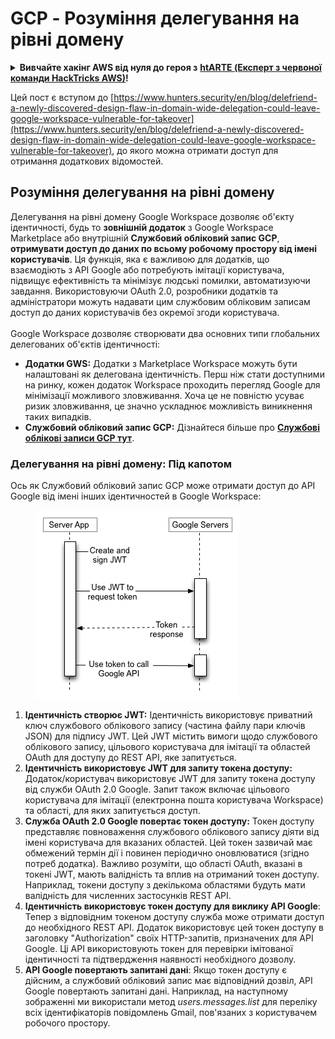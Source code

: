 # GCP - Розуміння делегування на рівні домену

<details>

<summary><strong>Вивчайте хакінг AWS від нуля до героя з</strong> <a href="https://training.hacktricks.xyz/courses/arte"><strong>htARTE (Експерт з червоної команди HackTricks AWS)</strong></a><strong>!</strong></summary>

Інші способи підтримки HackTricks:

* Якщо ви хочете побачити вашу **компанію в рекламі HackTricks** або **завантажити HackTricks у форматі PDF**, перевірте [**ПЛАНИ ПІДПИСКИ**](https://github.com/sponsors/carlospolop)!
* Отримайте [**офіційний PEASS & HackTricks мерч**](https://peass.creator-spring.com)
* Відкрийте для себе [**Сім'ю PEASS**](https://opensea.io/collection/the-peass-family), нашу колекцію ексклюзивних [**NFT**](https://opensea.io/collection/the-peass-family)
* **Приєднуйтесь до** 💬 [**групи Discord**](https://discord.gg/hRep4RUj7f) або [**групи telegram**](https://t.me/peass) або **слідкуйте** за мною на **Twitter** 🐦 [**@carlospolopm**](https://twitter.com/carlospolopm)**.**
* **Поділіться своїми хакерськими трюками, надсилайте PR до** [**HackTricks**](https://github.com/carlospolop/hacktricks) та [**HackTricks Cloud**](https://github.com/carlospolop/hacktricks-cloud) репозиторіїв.

</details>

Цей пост є вступом до [https://www.hunters.security/en/blog/delefriend-a-newly-discovered-design-flaw-in-domain-wide-delegation-could-leave-google-workspace-vulnerable-for-takeover](https://www.hunters.security/en/blog/delefriend-a-newly-discovered-design-flaw-in-domain-wide-delegation-could-leave-google-workspace-vulnerable-for-takeover), до якого можна отримати доступ для отримання додаткових відомостей.

## **Розуміння делегування на рівні домену**

Делегування на рівні домену Google Workspace дозволяє об'єкту ідентичності, будь то **зовнішній додаток** з Google Workspace Marketplace або внутрішній **Службовий обліковий запис GCP**, **отримувати доступ до даних по всьому робочому простору від імені користувачів**. Ця функція, яка є важливою для додатків, що взаємодіють з API Google або потребують імітації користувача, підвищує ефективність та мінімізує людські помилки, автоматизуючи завдання. Використовуючи OAuth 2.0, розробники додатків та адміністратори можуть надавати цим службовим обліковим записам доступ до даних користувачів без окремої згоди користувача.\
\
Google Workspace дозволяє створювати два основних типи глобальних делегованих об'єктів ідентичності:

* **Додатки GWS:** Додатки з Marketplace Workspace можуть бути налаштовані як делегована ідентичність. Перш ніж стати доступними на ринку, кожен додаток Workspace проходить перегляд Google для мінімізації можливого зловживання. Хоча це не повністю усуває ризик зловживання, це значно ускладнює можливість виникнення таких випадків.
* **Службовий обліковий запис GCP:** Дізнайтеся більше про [**Службові облікові записи GCP тут**](../gcp-basic-information.md#service-accounts).

### **Делегування на рівні домену: Під капотом**

Ось як Службовий обліковий запис GCP може отримати доступ до API Google від імені інших ідентичностей в Google Workspace:

<figure><img src="../../../.gitbook/assets/image (11).png" alt=""><figcaption></figcaption></figure>

1. **Ідентичність створює JWT:** Ідентичність використовує приватний ключ службового облікового запису (частина файлу пари ключів JSON) для підпису JWT. Цей JWT містить вимоги щодо службового облікового запису, цільового користувача для імітації та областей OAuth для доступу до REST API, яке запитується.
2. **Ідентичність використовує JWT для запиту токена доступу:** Додаток/користувач використовує JWT для запиту токена доступу від служби OAuth 2.0 Google. Запит також включає цільового користувача для імітації (електронна пошта користувача Workspace) та області, для яких запитується доступ.
3. **Служба OAuth 2.0 Google повертає токен доступу:** Токен доступу представляє повноваження службового облікового запису діяти від імені користувача для вказаних областей. Цей токен зазвичай має обмежений термін дії і повинен періодично оновлюватися (згідно потреб додатка). Важливо розуміти, що області OAuth, вказані в токені JWT, мають валідність та вплив на отриманий токен доступу. Наприклад, токени доступу з декількома областями будуть мати валідність для численних застосунків REST API.
4. **Ідентичність використовує токен доступу для виклику API Google**: Тепер з відповідним токеном доступу служба може отримати доступ до необхідного REST API. Додаток використовує цей токен доступу в заголовку "Authorization" своїх HTTP-запитів, призначених для API Google. Ці API використовують токен для перевірки імітованої ідентичності та підтвердження наявності необхідного дозволу.
5. **API Google повертають запитані дані**: Якщо токен доступу є дійсним, а службовий обліковий запис має відповідний дозвіл, API Google повертають запитані дані. Наприклад, на наступному зображенні ми використали метод _users.messages.list_ для переліку всіх ідентифікаторів повідомлень Gmail, пов'язаних з користувачем робочого простору.
